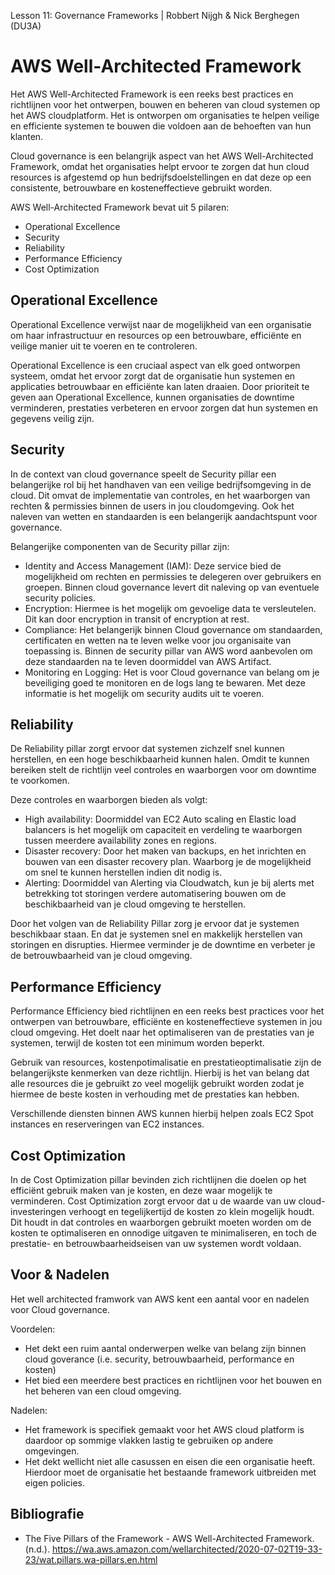 Lesson 11: Governance Frameworks | Robbert Nijgh & Nick Berghegen (DU3A)


# AWS Well-Architected Framework
Het AWS Well-Architected Framework is een reeks best practices en richtlijnen voor het ontwerpen, bouwen en beheren van
cloud systemen op het AWS cloudplatform. Het is ontworpen om organisaties te helpen veilige en
efficiente systemen te bouwen die voldoen aan de behoeften van hun klanten.

Cloud governance is een belangrijk aspect van het AWS Well-Architected Framework, omdat het organisaties helpt ervoor te zorgen
dat hun cloud resources is afgestemd op hun bedrijfsdoelstellingen en dat deze op een consistente, betrouwbare en
kosteneffectieve gebruikt worden. 

AWS Well-Architected Framework bevat uit 5 pilaren:
- Operational Excellence 
- Security
- Reliability
- Performance Efficiency 
- Cost Optimization


## Operational Excellence
Operational Excellence verwijst naar de mogelijkheid van een organisatie om haar
infrastructuur en resources op een betrouwbare, efficiënte en veilige manier uit te voeren en te controleren.

Operational Excellence is een cruciaal aspect van elk goed ontworpen systeem, omdat het ervoor zorgt dat de organisatie hun
systemen en applicaties betrouwbaar en efficiënte kan laten draaien. Door prioriteit te geven aan Operational Excellence, kunnen
organisaties de downtime verminderen, prestaties verbeteren en ervoor zorgen dat hun systemen en gegevens veilig zijn.


## Security
In de context van cloud governance speelt de Security pillar een belangerijke rol bij het handhaven van een veilige
bedrijfsomgeving in de cloud. Dit omvat de implementatie van controles, en het waarborgen van rechten & permissies binnen de users in jou cloudomgeving. Ook het naleven van wetten en standaarden is een belangerijk aandachtspunt voor governance.

Belangerijke componenten van de Security pillar zijn:
- Identity and Access Management (IAM): Deze service bied de mogelijkheid om rechten en permissies te delegeren over gebruikers en groepen. Binnen cloud governance levert dit naleving op van eventuele security policies.
- Encryption: Hiermee is het mogelijk om gevoelige data te versleutelen. Dit kan door encryption in transit of encryption at rest. 
- Compliance: Het belangerijk binnen Cloud governance om standaarden, certificaten en wetten na te leven welke voor jou organisaite van toepassing is. Binnen de security pillar van AWS word aanbevolen om deze standaarden na te leven doormiddel van AWS Artifact.
- Monitoring en Logging: Het is voor Cloud governance van belang om je beveiliging goed te monitoren en de logs lang te bewaren. Met deze informatie is het mogelijk om security audits uit te voeren.


## Reliability
De Reliability pillar zorgt ervoor dat systemen zichzelf snel kunnen herstellen, en een hoge beschikbaarheid kunnen halen.
Omdit te kunnen bereiken stelt de richtlijn veel controles en waarborgen voor om downtime te voorkomen.

Deze controles en waarborgen bieden als volgt:
- High availability: Doormiddel van EC2 Auto scaling en Elastic load balancers is het mogelijk om capaciteit en verdeling te waarborgen tussen meerdere availability zones en regions. 
- Disaster recovery: Door het maken van backups, en het inrichten en bouwen van een disaster recovery plan. Waarborg je de 
mogelijkheid om snel te kunnen herstellen indien dit nodig is.
- Alerting: Doormiddel van Alerting via Cloudwatch, kun je bij alerts met betrekking tot storingen verdere automatisering bouwen om de beschikbaarheid van je cloud omgeving te herstellen.

Door het volgen van de Reliability Pillar zorg je ervoor dat je systemen beschikbaar staan. En dat je systemen snel en
makkelijk herstellen van storingen en disrupties. Hiermee verminder je de downtime en verbeter je de betrouwbaarheid van je
cloud omgeving.


## Performance Efficiency
Performance Efficiency bied richtlijnen en een reeks best practices voor het ontwerpen van betrouwbare, efficiënte en
kosteneffectieve systemen in jou cloud omgeving. Het doelt naar het optimaliseren van de prestaties van je systemen, terwijl de
kosten tot een minimum worden beperkt.

Gebruik van resources, kostenpotimalisatie en prestatieoptimalisatie zijn de belangerijkste kenmerken van deze richtlijn.
Hierbij is het van belang dat alle resources die je gebruikt zo veel mogelijk gebruikt worden zodat je hiermee de beste kosten in verhouding met de prestaties kan hebben.

Verschillende diensten binnen AWS kunnen hierbij helpen zoals EC2 Spot instances en reserveringen van EC2 instances.


## Cost Optimization
In de Cost Optimization pillar bevinden zich richtlijnen die doelen op het efficiënt gebruik maken van je kosten, en deze waar mogelijk te verminderen.
Cost Optimization zorgt ervoor dat u de waarde van uw cloud-investeringen verhoogt en tegelijkertijd de kosten zo klein mogelijk houdt.
Dit houdt in dat controles en waarborgen gebruikt moeten worden om de kosten te optimaliseren en onnodige uitgaven te minimaliseren, en toch de prestatie- en betrouwbaarheidseisen van uw systemen wordt voldaan.


## Voor & Nadelen
Het well architected framwork van AWS kent een aantal voor en nadelen voor Cloud governance.

Voordelen:
- Het dekt een ruim aantal onderwerpen welke van belang zijn binnen cloud goverance (i.e. security, betrouwbaarheid, performance en kosten)
- Het bied een meerdere best practices en richtlijnen voor het bouwen en het beheren van een cloud omgeving.

Nadelen:
- Het framework is specifiek gemaakt voor het AWS cloud platform is daardoor op sommige vlakken lastig te gebruiken op andere omgevingen.
- Het dekt wellicht niet alle casussen en eisen die een organisatie heeft. Hierdoor moet de organisatie het bestaande framework uitbreiden met eigen policies.




## Bibliografie
- The Five Pillars of the Framework - AWS Well-Architected Framework. (n.d.). https://wa.aws.amazon.com/wellarchitected/2020-07-02T19-33-23/wat.pillars.wa-pillars.en.html


